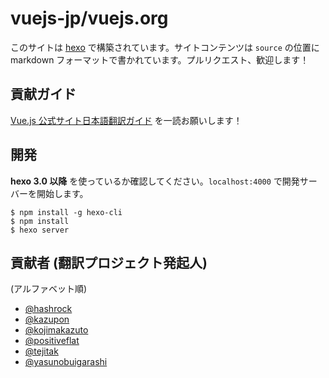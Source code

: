 # vuejs-jp/vuejs.org

このサイトは [hexo](http://zespia.tw/hexo) で構築されています。サイトコンテンツは `source` の位置に markdown フォーマットで書かれています。プルリクエスト、歓迎します！

## 貢献ガイド
[Vue.js 公式サイト日本語翻訳ガイド](https://github.com/vuejs-jp/vuejs.org/blob/lang-ja/CONTRIBUTING.md) を一読お願いします！

## 開発

**hexo 3.0 以降** を使っているか確認してください。`localhost:4000` で開発サーバーを開始します。

```
$ npm install -g hexo-cli
$ npm install
$ hexo server
```

## 貢献者 (翻訳プロジェクト発起人)
(アルファベット順)

- [@hashrock](https://github.com/hashrock)
- [@kazupon](https://github.com/kazupon)
- [@kojimakazuto](https://github.com/kojimakazuto)
- [@positiveflat](https://github.com/positiveflat)
- [@tejitak](https://github.com/tejitak)
- [@yasunobuigarashi](https://github.com/yasunobuigarashi)
